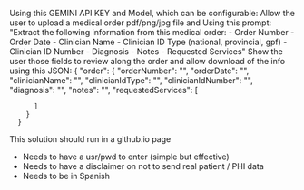 Using this GEMINI API KEY and Model, which can be configurable:
Allow the user to upload a medical order pdf/png/jpg file and 
Using this prompt: 
"Extract the following information from this medical order:
      - Order Number
      - Order Date
      - Clinician Name
      - Clinician ID Type (national, provincial, gpf)
      - Clinician ID Number
      - Diagnosis
      - Notes
      - Requested Services"
Show the user those fields to review along the order and allow download of the info using this JSON:
      {
        "order": {
          "orderNumber": "",
          "orderDate": "",
          "clinicianName": "",
          "clinicianIdType": "",
          "clinicianIdNumber": "",
          "diagnosis": "",
          "notes": "",
          "requestedServices": [

          ]
        }
      }
This solution should run in a github.io page
- Needs to have a usr/pwd to enter (simple but effective)
- Needs to have a disclaimer on not to send real patient / PHI data
- Needs to be in Spanish
